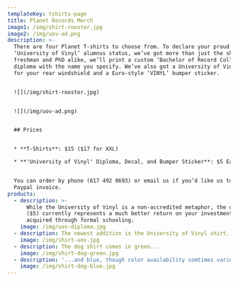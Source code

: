 ```yaml
---
templateKey: tshirts-page
title: Planet Records Merch
image1: /img/shirt-rooster.jpg
image2: /img/uov-ad.png
description: >-
  There are four Planet T-shirts to choose from. To declare your proud
  ‘University of Vinyl’ alumnus status, we’ve got more than just the shirt. For
  freshman and PhD alike, we’ll print a custom ‘Bachelor of Record Collecting’
  diploma with the name you specify. We’ve also got a University of Vinyl decal
  for your rear windshield and a Euro-style ‘VINYL’ bumper sticker.


  ![](/img/shirt-rooster.jpg)


  ![](/img/uov-ad.png)


  ## Prices


  * **T-Shirts**: $15 ($17 for XXL)

  * **'University of Vinyl' Diploma, Decal, and Bumper Sticker**: $5 Each


  You can order by phone (617 492 0693) or email us if you’d like us to issue a
  Paypal invoice.
products:
  - description: >-
      While the University of Vinyl is a non-accredited metaphor, the diploma
      ($5) currently represents a much better return on your investment than one
      acquired through formal schooling.
    image: /img/uov-diploma.jpg
  - description: The newest addition is the University of Vinyl shirt.
    image: /img/shirt-uov.jpg
  - description: The dog shirt comes in green...
    image: /img/shirt-dog-green.jpg
  - description: '...and blue, though color availability somtimes varies with size.'
    image: /img/shirt-dog-blue.jpg
---
```


